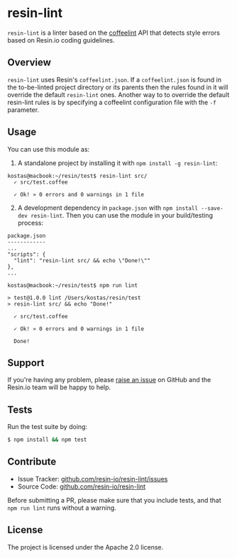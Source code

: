 resin-lint
==========

`resin-lint` is a linter based on the [coffeelint](https://github.com/clutchski/coffeelint) API that
detects style errors based on Resin.io coding guidelines.

Overview
--------

`resin-lint` uses Resin's `coffeelint.json`. If a `coffeelint.json` is found in the to-be-linted project
directory or its parents then the rules found in it will override the default `resin-lint` ones.
Another way to to override the default resin-lint rules is by specifying a coffeelint configuration
file with the `-f` parameter.

Usage
-----

You can use this module as:

1. A standalone project by installing it with `npm install -g resin-lint`:

  ```
  kostas@macbook:~/resin/test$ resin-lint src/
    ✓ src/test.coffee

    ✓ Ok! » 0 errors and 0 warnings in 1 file
  ```

2. A development dependency in `package.json` with ```npm install --save-dev resin-lint```. Then
  you can use the module in your build/testing process:

  ```
  package.json
  ------------
  ...
  "scripts": {
    "lint": "resin-lint src/ && echo \"Done!\""
  },
  ...

  kostas@macbook:~/resin/test$ npm run lint

  > test@1.0.0 lint /Users/kostas/resin/test
  > resin-lint src/ && echo "Done!"

    ✓ src/test.coffee

    ✓ Ok! » 0 errors and 0 warnings in 1 file

    Done!

  ```

Support
-------

If you're having any problem, please [raise an issue](https://github.com/resin-io/resin-lint/issues/new) on GitHub and the Resin.io team will be happy to help.

Tests
-----

Run the test suite by doing:

```sh
$ npm install && npm test
```

Contribute
----------

- Issue Tracker: [github.com/resin-io/resin-lint/issues](https://github.com/resin-io/resin-lint/issues)
- Source Code: [github.com/resin-io/resin-lint](https://github.com/resin-io/resin-lint)

Before submitting a PR, please make sure that you include tests, and that `npm run lint` runs without a warning.

License
-------

The project is licensed under the Apache 2.0 license.
